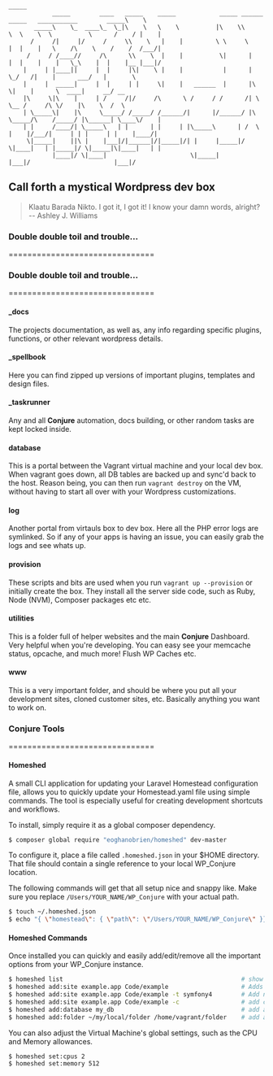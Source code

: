 ```    
                                                                                                         _____   
            _____        ____   _____    _____            _____ ______   _____   ___________        _____\    \  
       _____\    \_  ____\_  \_|\    \   \    \          |\    \\     \  \    \  \          \      /    / |    | 
      /     /|     |/     /     \\    \   |    |         \ \     \    |  |    |   \    /\    \    /    /  /___/| 
     /     / /____//     /\      \\    \  |    |          \|      |   |  |    |    |   \_\    |  |    |__ |___|/ 
    |     | |____||     |  |     |\|    \ |    |           |      |    \_/   /|    |      ___/   |       \       
    |     |  _____|     |  |     | |     \|    |   ______  |      |\         \|    |      \  ____|     __/ __    
    |\     \|\    |     | /     /|/     /\      \ /     / /      /| \         \__ /     /\ \/    |\    \  /  \   
    | \_____\|    |\     \_____/ /_____/ /______/|      |/______/ |\ \_____/\    /_____/ |\______| \____\/    |  
    | |     /____/| \_____\   | |      | |     | |\_____\      | /  \ |    |/___/|     | | |     | |    |____/|  
     \|_____|    ||\ |    |___|/|______|/|_____|/| |     |_____|/    \|____|   | |_____|/ \|_____|\|____|   | |  
            |____|/ \|____|                       \|_____|                 |___|/                       |___|/   
```

## Call forth a mystical Wordpress dev box

>  Klaatu Barada Nikto. I got it, I got it! I know your damn words, alright?
>     -- Ashley J. Williams


### Double double toil and trouble...
===============================


### Double double toil and trouble...
===============================

#### _docs
The projects documentation, as well as, any info regarding specific plugins, functions, or other relevant wordpress details.

#### _spellbook
Here you can find zipped up versions of important plugins, templates and design files.

#### _taskrunner
Any and all **Conjure** automation, docs building, or other random tasks are kept locked inside.

#### database
This is a portal between the Vagrant virtual machine and your local dev box. When vagrant goes down, all DB tables are backed up and sync'd back to the host.
Reason being, you can then run `vagrant destroy` on the VM, without having to start all over with your Wordpress customizations.

#### log
Another portal from virtauls box to dev box. Here all the PHP error logs are symlinked. So if any of your apps is having an issue, you can easily grab the logs and see whats up.

#### provision
These scripts and bits are used when you run `vagrant up --provision` or initially create the box. They install all the server side code, such as Ruby, Node (NVM), Composer packages etc etc.

#### utilities
This is a folder full of helper websites and the main **Conjure** Dashboard. Very helpful when you're developing. You can easy see your memcache status, opcache, and much more! Flush WP Caches etc.

#### www
This is a very important folder, and should be where you put all your development sites, cloned customer sites, etc. Basically anything you want to work on.


### Conjure Tools
===============================

#### Homeshed
A small CLI application for updating your Laravel Homestead configuration file, allows you to quickly update your Homestead.yaml file using simple commands. The tool is especially useful for creating development shortcuts and workflows.

To install, simply require it as a global composer dependency.
```bash
$ composer global require "eoghanobrien/homeshed" dev-master
```

To configure it, place a file called `.homeshed.json` in your $HOME directory. That file should contain a single reference to your local WP_Conjure location. 

The following commands will get that all setup nice and snappy like. Make sure you replace `/Users/YOUR_NAME/WP_Conjure` with your actual path.
```bash
$ touch ~/.homeshed.json
$ echo "{ \"homestead\": { \"path\": \"/Users/YOUR_NAME/WP_Conjure\" }}" | ~/.homeshed.json
```

#### Homeshed Commands
Once installed you can quickly and easily add/edit/remove all the important options from your WP_Conjure instance.
```bash
$ homeshed list                                                 # show all commands
$ homeshed add:site example.app Code/example                    # Adds a new site or updates an existing site
$ homeshed add:site example.app Code/example -t symfony4        # Add new site based on a type https://laravel.com/docs/5.5/homestead#site-types
$ homeshed add:site example.app Code/example -c                 # add cron schedule to site
$ homeshed add:database my_db                                   # add a new database
$ homeshed add:folder ~/my/local/folder /home/vagrant/folder    # add a shared folder from local to VM
```

You can also adjust the Virtual Machine's global settings, such as the CPU and Memory allowances.
```bash
$ homeshed set:cpus 2
$ homeshed set:memory 512
```